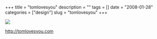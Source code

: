 +++
title = "tomlovesyou"
description = ""
tags = []
date = "2008-01-28"
categories = ["design"]
slug = "tomlovesyou"
+++


 

  <div id="screens-thumbs" class="clearfix">
    <div class="txt-center" id="design-submission"><a href="http://tomlovesyou.com/"><img id='bluga-thumbnail-1058' class='bluga-thumbnail large' src='//media.konigi.com/bluga/
wt47f281db53850_0.jpg'/></a></div>  
  </div>   
<p><a href="http://tomlovesyou.com/">http://tomlovesyou.com</a></p>




